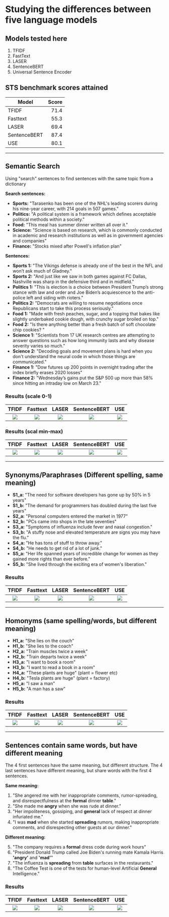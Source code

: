 # Studying the differences between five language models

## Models tested here

1. TFIDF
2. FastText
3. LASER
4. SentenceBERT
5. Universal Sentence Encoder

## STS benchmark scores attained

| Model        | Score |
| ------------ | ----: |
| TFIDF        |  71.4 |
| Fasttext     |  55.3 |
| LASER        |  69.4 |
| SentenceBERT |  87.4 |
| USE          |  80.1 |

---

## Semantic Search

Using "search" sentences to find sentences with the same topic from a dictionary

**Search sentences:**

* **Sports:** "Tarasenko has been one of the NHL's leading scorers during his nine-year career, with 214 goals in 507 games."
* **Politics:** "A political system is a framework which defines acceptable political methods within a society."
* **Food:** "This meal has summer dinner written all over it."
* **Science:** "Science is based on research, which is commonly conducted in academic and research institutions as well as in government agencies and companies"
* **Finance:** "Stocks mixed after Powell's inflation plan"

**Sentences:**

* **Sports 1:** "The Vikings defense is already one of the best in the NFL and won’t ask much of Gladney."
* **Sports 2:** "And just like we saw in both games against FC Dallas, Nashville was sharp in the defensive third and in midfield."
* **Politics 1:** "This is election is a choice between President Trump’s strong stance with law and order and Joe Biden’s acquiescence to the anti-police left and siding with rioters."
* **Politics 2:** "Democrats are willing to resume negotiations once Republicans start to take this process seriously."
* **Food 1:** "Made with fresh peaches, sugar, and a topping that bakes like slightly underbaked cookie dough, with crunchy sugar broiled on top."
* **Food 2:** "Is there anything better than a fresh batch of soft chocolate chip cookies? "
* **Science 1:** "Scientists from 17 UK research centres are attempting to answer questions such as how long immunity lasts and why disease severity varies so much."
* **Science 2:** "Decoding goals and movement plans is hard when you don't understand the neural code in which those things are communicated."
* **Finance 1:** "Dow futures up 200 points in overnight trading after the index briefly erases 2020 losses"
* **Finance 2:** "Wednesday’s gains put the S&P 500 up more than 58% since hitting an intraday low on March 23."


### Results (scale 0-1)

|                                                          TFIDF                                                          |                                                        Fasttext                                                        |                                                          LASER                                                          |                                                      SentenceBERT                                                      |                                                          USE                                                          |
| :---------------------------------------------------------------------------------------------------------------------: | :--------------------------------------------------------------------------------------------------------------------: | :---------------------------------------------------------------------------------------------------------------------: | :--------------------------------------------------------------------------------------------------------------------: | :-------------------------------------------------------------------------------------------------------------------: |
| <img src="https://raw.githubusercontent.com/Kurkulis/nlp_notebooks/master/semantic_similarity/images/TFIDF_search.svg"> | <img src="https://raw.githubusercontent.com/Kurkulis/nlp_notebooks/master/semantic_similarity/images/FAST_search.svg"> | <img src="https://raw.githubusercontent.com/Kurkulis/nlp_notebooks/master/semantic_similarity/images/LASER_search.svg"> | <img src="https://raw.githubusercontent.com/Kurkulis/nlp_notebooks/master/semantic_similarity/images/BERT_search.svg"> | <img src="https://raw.githubusercontent.com/Kurkulis/nlp_notebooks/master/semantic_similarity/images/USE_search.svg"> |


### Results (scal min-max)

|                                                             TFIDF                                                              |                                                           Fasttext                                                            |                                                             LASER                                                              |                                                         SentenceBERT                                                          |                                                             USE                                                              |
| :----------------------------------------------------------------------------------------------------------------------------: | :---------------------------------------------------------------------------------------------------------------------------: | :----------------------------------------------------------------------------------------------------------------------------: | :---------------------------------------------------------------------------------------------------------------------------: | :--------------------------------------------------------------------------------------------------------------------------: |
| <img src="https://raw.githubusercontent.com/Kurkulis/nlp_notebooks/master/semantic_similarity/images/TFIDF_search_minmax.svg"> | <img src="https://raw.githubusercontent.com/Kurkulis/nlp_notebooks/master/semantic_similarity/images/FAST_search_minmax.svg"> | <img src="https://raw.githubusercontent.com/Kurkulis/nlp_notebooks/master/semantic_similarity/images/LASER_search_minmax.svg"> | <img src="https://raw.githubusercontent.com/Kurkulis/nlp_notebooks/master/semantic_similarity/images/BERT_search_minmax.svg"> | <img src="https://raw.githubusercontent.com/Kurkulis/nlp_notebooks/master/semantic_similarity/images/USE_search_minmax.svg"> |

---

## Synonyms/Paraphrases (Different spelling, same meaning)

* **S1_a:** "The need for software developers has gone up by 50% in 5 years"
* **S1_b:** "The demand for programmers has doubled during the last five years"
* **S2_a:** "Personal computers entered the market in 1977"
* **S2_b:** "PCs came into shops in the late seventies"
* **S3_a:** "Symptoms of influenza include fever and nasal congestion."
* **S3_b:** "A stuffy nose and elevated temperature are signs you may have the flu."
* **S4_a:** "He has tons of stuff to throw away."
* **S4_b:** "He needs to get rid of a lot of junk."
* **S5_a:** "Her life spanned years of incredible change for women as they gained more rights than ever before."
* **S5_b:** "She lived through the exciting era of women's liberation."

### Results

|                                                          TFIDF                                                           |                                                        Fasttext                                                         |                                                          LASER                                                           |                                                      SentenceBERT                                                       |                                                          USE                                                           |
| :----------------------------------------------------------------------------------------------------------------------: | :---------------------------------------------------------------------------------------------------------------------: | :----------------------------------------------------------------------------------------------------------------------: | :---------------------------------------------------------------------------------------------------------------------: | :--------------------------------------------------------------------------------------------------------------------: |
| <img src="https://raw.githubusercontent.com/Kurkulis/nlp_notebooks/master/semantic_similarity/images/TFIDF_synonym.svg"> | <img src="https://raw.githubusercontent.com/Kurkulis/nlp_notebooks/master/semantic_similarity/images/FAST_synonym.svg"> | <img src="https://raw.githubusercontent.com/Kurkulis/nlp_notebooks/master/semantic_similarity/images/LASER_synonym.svg"> | <img src="https://raw.githubusercontent.com/Kurkulis/nlp_notebooks/master/semantic_similarity/images/BERT_synonym.svg"> | <img src="https://raw.githubusercontent.com/Kurkulis/nlp_notebooks/master/semantic_similarity/images/USE_synonym.svg"> |

---

## Homonyms (same spelling/words, but different meaning)

* **H1_a:** "She lies on the couch"
* **H1_b:** "She lies to the coach"
* **H2_a:** "Train muscles twice a week"
* **H2_b:** "Train departs twice a week"
* **H3_a:** "I want to book a room"
* **H3_b:** "I want to read a book in a room"
* **H4_a:** "These plants are huge" (plant = flower etc)
* **H4_b:** "Tesla plants are huge" (plant = factory)
* **H5_a:** "I saw a man"
* **H5_b:** "A man has a saw"

### Results

|                                                          TFIDF                                                           |                                                        Fasttext                                                         |                                                          LASER                                                           |                                                      SentenceBERT                                                       |                                                          USE                                                           |
| :----------------------------------------------------------------------------------------------------------------------: | :---------------------------------------------------------------------------------------------------------------------: | :----------------------------------------------------------------------------------------------------------------------: | :---------------------------------------------------------------------------------------------------------------------: | :--------------------------------------------------------------------------------------------------------------------: |
| <img src="https://raw.githubusercontent.com/Kurkulis/nlp_notebooks/master/semantic_similarity/images/TFIDF_homonym.svg"> | <img src="https://raw.githubusercontent.com/Kurkulis/nlp_notebooks/master/semantic_similarity/images/FAST_homonym.svg"> | <img src="https://raw.githubusercontent.com/Kurkulis/nlp_notebooks/master/semantic_similarity/images/LASER_homonym.svg"> | <img src="https://raw.githubusercontent.com/Kurkulis/nlp_notebooks/master/semantic_similarity/images/BERT_homonym.svg"> | <img src="https://raw.githubusercontent.com/Kurkulis/nlp_notebooks/master/semantic_similarity/images/USE_homonym.svg"> |

---

## Sentences contain same words, but have different meaning

The 4 first sentences have the same meaning, but different structure. The 4 last sentences have different meaning, but share words with the first 4 sentences.

**Same meaning:**

1. "She angered me with her inappropriate comments, rumor-spreading, and disrespectfulness at the **formal** dinner **table**."
2. "She made me **angry** when she was rude at dinner."
3. "Her impoliteness, gossiping, and **general** lack of respect at dinner infuriated me."
4. "I was **mad** when she started **spreading** rumors, making inappropriate comments, and disrespecting other guests at our dinner."

**Different meaning:**

5. "The company requires a **formal** dress code during work hours"
6. "President Donald Trump called Joe Biden's running mate Kamala Harris **'angry'** and **'mad'**"
7. "The influenza is **spreading** from **table** surfaces in the restaurants." 
8. "The Coffee Test is one of the tests for human-level Artificial **General** Intelligence."

### Results

|                                                           TFIDF                                                           |                                                         Fasttext                                                         |                                                           LASER                                                           |                                                       SentenceBERT                                                       |                                                           USE                                                           |
| :-----------------------------------------------------------------------------------------------------------------------: | :----------------------------------------------------------------------------------------------------------------------: | :-----------------------------------------------------------------------------------------------------------------------: | :----------------------------------------------------------------------------------------------------------------------: | :---------------------------------------------------------------------------------------------------------------------: |
| <img src="https://raw.githubusercontent.com/Kurkulis/nlp_notebooks/master/semantic_similarity/images/TFIDF_samediff.svg"> | <img src="https://raw.githubusercontent.com/Kurkulis/nlp_notebooks/master/semantic_similarity/images/FAST_samediff.svg"> | <img src="https://raw.githubusercontent.com/Kurkulis/nlp_notebooks/master/semantic_similarity/images/LASER_samediff.svg"> | <img src="https://raw.githubusercontent.com/Kurkulis/nlp_notebooks/master/semantic_similarity/images/BERT_samediff.svg"> | <img src="https://raw.githubusercontent.com/Kurkulis/nlp_notebooks/master/semantic_similarity/images/USE_samediff.svg"> |